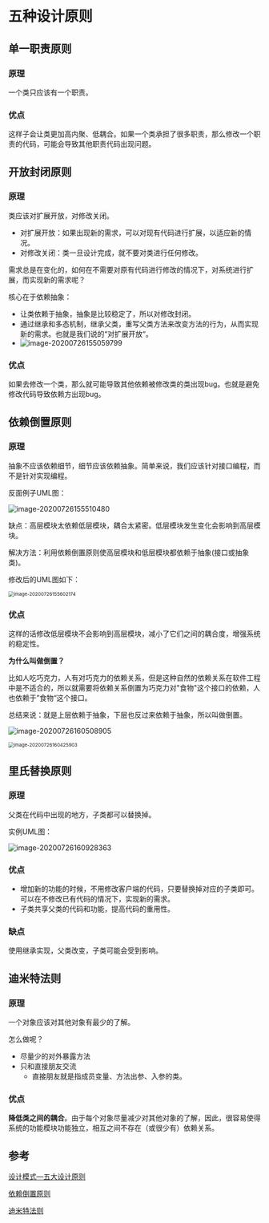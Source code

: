 # 五种设计原则



## 单一职责原则



### 原理

一个类只应该有一个职责。



### 优点

这样子会让类更加高内聚、低耦合。如果一个类承担了很多职责，那么修改一个职责的代码，可能会导致其他职责代码出现问题。





## 开放封闭原则



### 原理

类应该对扩展开放，对修改关闭。

- 对扩展开放：如果出现新的需求，可以对现有代码进行扩展，以适应新的情况。
- 对修改关闭：类一旦设计完成，就不要对类进行任何修改。



需求总是在变化的，如何在不需要对原有代码进行修改的情况下，对系统进行扩展，而实现新的需求呢？

核心在于依赖抽象：

- 让类依赖于抽象，抽象是比较稳定了，所以对修改封闭。
- 通过继承和多态机制，继承父类，重写父类方法来改变方法的行为，从而实现新的需求。也就是我们说的“对扩展开放“。
- ![image-20200726155059799](https://tva1.sinaimg.cn/large/007S8ZIlgy1gh4fbzgfs9j315e0f0n2k.jpg)





### 优点

如果去修改一个类，那么就可能导致其他依赖被修改类的类出现bug。也就是避免修改代码导致依赖方出现bug。







## 依赖倒置原则



### 原理

抽象不应该依赖细节，细节应该依赖抽象。简单来说，我们应该针对接口编程，而不是针对实现编程。



反面例子UML图：

![image-20200726155510480](https://tva1.sinaimg.cn/large/007S8ZIlgy1gh4fgafilyj30d603e0t4.jpg)

缺点：高层模块太依赖低层模块，耦合太紧密。低层模块发生变化会影响到高层模块。

解决方法：利用依赖倒置原则使高层模块和低层模块都依赖于抽象(接口或抽象类)。

修改后的UML图如下：

<img src="https://tva1.sinaimg.cn/large/007S8ZIlgy1gh4fh8o2kqj30du09at9q.jpg" alt="image-20200726155602174" style="zoom:67%;" />



### 优点

这样的话修改低层模块不会影响到高层模块，减小了它们之间的耦合度，增强系统的稳定性。





**为什么叫做倒置？**

比如人吃巧克力，人有对巧克力的依赖关系，但是这种自然的依赖关系在软件工程中是不适合的，所以就需要将依赖关系倒置为巧克力对"食物"这个接口的依赖，人也依赖于”食物“这个接口。 

总结来说：就是上层依赖于抽象，下层也反过来依赖于抽象，所以叫做倒置。

![image-20200726160508905](https://tva1.sinaimg.cn/large/007S8ZIlgy1gh4fqo0je4j30p205adfz.jpg)



<img src="https://tva1.sinaimg.cn/large/007S8ZIlgy1gh4fpxapvbj30qw0humy4.jpg" alt="image-20200726160425903" style="zoom:67%;" />













## 里氏替换原则



### 原理

父类在代码中出现的地方，子类都可以替换掉。

实例UML图：

![image-20200726160928363](https://tva1.sinaimg.cn/large/007S8ZIlgy1gh4fv62gxnj30ts0b4q62.jpg)



### 优点

- 增加新的功能的时候，不用修改客户端的代码，只要替换掉对应的子类即可。可以在不修改已有代码的情况下，实现新的需求。
- 子类共享父类的代码和功能，提高代码的重用性。



### 缺点

使用继承实现，父类改变，子类可能会受到影响。





## 迪米特法则



### 原理

一个对象应该对其他对象有最少的了解。

怎么做呢？

- 尽量少的对外暴露方法
- 只和直接朋友交流
  - 直接朋友就是指成员变量、方法出参、入参的类。



### 优点

**降低类之间的耦合**。由于每个对象尽量减少对其他对象的了解，因此，很容易使得系统的功能模块功能独立，相互之间不存在（或很少有）依赖关系。





## 参考

[设计模式—五大设计原则](https://www.cnblogs.com/qilezaitu/articles/3806981.html)

[依赖倒置原则](https://www.jianshu.com/p/4e268c90e720)

[迪米特法则](https://www.jianshu.com/p/4b244f132439)

